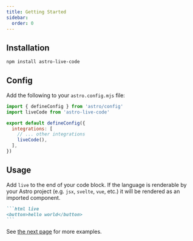 ```yaml
---
title: Getting Started
sidebar:
  order: 0
---
```


## Installation

```bash
npm install astro-live-code
```

## Config

Add the following to your `astro.config.mjs` file:

```js {2,7} title="astro.config.mjs"
import { defineConfig } from 'astro/config'
import liveCode from 'astro-live-code'

export default defineConfig({
  integrations: [
    // ... other integrations
    liveCode(),
  ],
})
```

## Usage

Add `live` to the end of your code block. If the language is renderable by your
Astro project (e.g. `jsx`, `svelte`, `vue`, etc.) it will be rendered as an
imported component.

````md
```html live
<button>hello world</button>
```
````

See [the next page](/guides/getting-started/usage) for more examples.
